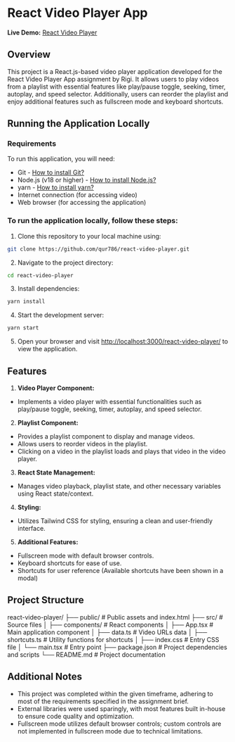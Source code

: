 # React Video Player App

**Live Demo:** [React Video Player](https://qur786.github.io/react-video-player/)

## Overview

This project is a React.js-based video player application developed for the React Video Player App assignment by Rigi. It allows users to play videos from a playlist with essential features like play/pause toggle, seeking, timer, autoplay, and speed selector. Additionally, users can reorder the playlist and enjoy additional features such as fullscreen mode and keyboard shortcuts.

## Running the Application Locally

### Requirements

To run this application, you will need:

- Git - [How to install Git?](https://git-scm.com/book/en/v2/Getting-Started-Installing-Git)
- Node.js (v18 or higher) - [How to install Node.js?](https://nodejs.org/en/download)
- yarn - [How to install yarn?](https://classic.yarnpkg.com/lang/en/docs/install/#windows-stables)
- Internet connection (for accessing video)
- Web browser (for accessing the application)

### To run the application locally, follow these steps:

1. Clone this repository to your local machine using:

```bash
git clone https://github.com/qur786/react-video-player.git
```

2. Navigate to the project directory:

```bash
cd react-video-player
```

3. Install dependencies:

```bash
yarn install
```

4. Start the development server:

```bash
yarn start
```

5. Open your browser and visit [http://localhost:3000/react-video-player/](http://localhost:3000/react-video-player/) to view the application.

## Features

1. **Video Player Component:**

- Implements a video player with essential functionalities such as play/pause toggle, seeking, timer, autoplay, and speed selector.

2. **Playlist Component:**

- Provides a playlist component to display and manage videos.
- Allows users to reorder videos in the playlist.
- Clicking on a video in the playlist loads and plays that video in the video player.

3. **React State Management:**

- Manages video playback, playlist state, and other necessary variables using React state/context.

4. **Styling:**

- Utilizes Tailwind CSS for styling, ensuring a clean and user-friendly interface.

5. **Additional Features:**

- Fullscreen mode with default browser controls.
- Keyboard shortcuts for ease of use.
- Shortcuts for user reference (Available shortcuts have been shown in a modal)

## Project Structure

react-video-player/
├── public/ # Public assets and index.html
├── src/ # Source files
│ ├── components/ # React components
│ ├── App.tsx # Main application component
│ ├── data.ts # Video URLs data
│ ├── shortcuts.ts # Utility functions for shortcuts
│ ├── index.css # Entry CSS file
│ └── main.tsx # Entry point
├── package.json # Project dependencies and scripts
└── README.md # Project documentation

## Additional Notes

- This project was completed within the given timeframe, adhering to most of the requirements specified in the assignment brief.
- External libraries were used sparingly, with most features built in-house to ensure code quality and optimization.
- Fullscreen mode utilizes default browser controls; custom controls are not implemented in fullscreen mode due to technical limitations.
